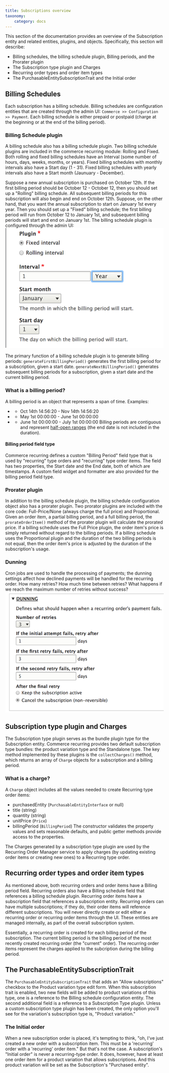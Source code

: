 ```yaml
---
title: Subscriptions overview
taxonomy:
    category: docs
---
```


This section of the documentation provides an overview of the Subscription entity and related entities, plugins, and objects. Specifically, this section will describe:
* Billing schedules, the billing schedule plugin, Billing periods, and the Prorater plugin
* The Subscription type plugin and Charges
* Recurring order types and order item types
* The PurchasableEntitySubscriptionTrait and the Initial order

## Billing Schedules
Each subscription has a billing schedule. Billing schedules are configuration entities that are created through the admin UI: `Commerce >> Configuration >> Payment`. Each billing schedule is either prepaid or postpaid (charge at the beginning or at the end of the billing period). 

### Billing Schedule plugin
A billing schedule also has a billing schedule plugin. Two billing schedule plugins are included in the commerce recurring module: Rolling and Fixed. Both rolling and fixed billing schedules have an Interval (some number of hours, days, weeks, months, or years). Fixed billing schedules with monthly intervals also have a Start day (1 - 31). Fixed billing schedules with yearly intervals also have a Start month (Jaunuary - December). 

Suppose a new annual subscription is purchased on October 12th. If the first billing period should be October 12 - October 12, then you should set up a "Rolling" billing schedule. All subsequent billing periods for this subscription will also begin and end on October 12th. Suppose, on the other hand, that you want the annual subscription to start on January 1st every year. Then you should set up a "Fixed" billing schedule; the first billing period will run from October 12 to January 1st, and subsequent billing periods will start and end on January 1st. The billing schedule plugin is configured through the admin UI:
![Fixed_annual_billing_schedule](../images/Fixed_annual_billing_schedule.png)

The primary function of a billing schedule plugin is to generate billing periods:
`generateFirstBillingPeriod()` generates the first billing period for a subscription, given a start date.
`generateNextBillingPeriod()` generates subsequent billing periods for a subscription, given a start date and the current billing period.

### What is a billing period?
A billing period is an object that represents a span of time. Examples:
 * - Oct 14th 14:56:20 - Nov 14th 14:56:20
 * - May 1st 00:00:00 - June 1st 00:00:00
 * - June 1st 00:00:00 - July 1st 00:00:00
Billing periods are contiguous and represent [half-open ranges](http://wrschneider.github.io/2014/01/07/time-intervals-and-other-ranges-should.html) (the end date is not included in the duration).

#### Billing period field type
Commerce recurring defines a custom "Billing Period" field type that is used by "recurring" type orders and "recurring" type order items. The field has two properties, the Start date and the End date, both of which are timestamps. A custom field widget and formatter are also provided for the billing period field type.

### Prorater plugin
In addition to the billing schedule plugin, the billing schedule configuration object also has a prorater plugin. Two prorator plugins are included with the core code: Full-Price/None (always charge the full price) and Proportional. Given an order item, a partial billing period, and a full billing period, the `prorateOrderItem()` method of the prorater plugin will calculate the prorated price. If a billing schedule uses the Full Price plugin, the order item's price is simply returned without regard to the billing periods. If a billing schedule uses the Proportional plugin and the duration of the two billing periods is not equal, then the order item's price is adjusted by the duration of the subscription's usage.

### Dunning
Cron jobs are used to handle the processing of payments; the dunning settings affect how declined payments will be handled for the recurring order. How many retries? How much time between retries? What happens if we reach the maximum number of retries without success?
![billing_schedule_dunning-1](../images/billing_schedule_dunning.png)

## Subscription type plugin and Charges
The Subscription type plugin serves as the bundle plugin type for the Subscription entity. Commerce recurring provides two default subscription type bundles: the product variation type and the Standalone type. The key method implemented by these plugins is the `collectCharges()` method, which returns an array of `Charge` objects for a subscription and a billing period. 

### What is a charge?
A `Charge` object includes all the values needed to create Recurring type order items:
* purchasedEntity (`PurchasableEntityInterface` or null)
* title (string)
* quantity (string)
* unitPrice (`Price`)
* billingPeriod (`BillingPeriod`)
The constructor validates the property values and sets reasonable defaults, and public getter methods provide access to the properties.

The Charges generated by a subscription type plugin are used by the Recurring Order Manager service to apply charges (by updating existing order items or creating new ones) to a Recurring type order.

## Recurring order types and order item types
As mentioned above, both recurring orders and order items have a Billing period field. Recurring orders also have a Billing schedule field that references a billing schedule plugin. Recurring order items have a subscription field that references a subscription entity. Recurring orders can have multiple subscriptions; if they do, their order items will reference different subscriptions. You will never directly create or edit either a recurring order or recurring order items through the UI. These entities are managed internally, as part of the overall subscription system. 

Essentially, a recurring order is created for each billing period of the subscription. The current billing period is the billing period of the most recently created recurring order (the "current" order). The recurring order items  represent the charges applied to the subcription during the billing period.

## The PurchasableEntitySubscriptionTrait
The `PurchasableEntitySubscriptionTrait` that adds an "Allow subscriptions" checkbox to the Product variation type edit form. When this subscription trait is enabled, two new fields will be added to product variations of this type, one is a reference to the Billing schedule configuration entity. The second additional field is a reference to a Subscription Type plugin. Unless a custom subscription type plugin has been created, the only option you'll see for the variation's subscription type is, "Product variation."
    
### The Initial order
When a new subscription order is placed, it's tempting to think, "oh, I've just created a new order with a subscription item. This must be a 'recurring' order with a 'recurring' order item." But that's not the case. A subscription's "Initial order" is never a recurring-type order. It does, however, have at least one order item for a product variation that allows subscriptions. And this product variation will be set as the Subscription's "Purchased entity".

